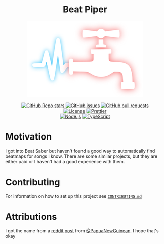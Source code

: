 <div align="center">

# Beat Piper

![Logo](./public/logo.png)

[![GitHub Repo stars](https://img.shields.io/github/stars/BeatPiper/beat-piper-fullstack?style=for-the-badge)](https://github.com/BeatPiper/beat-piper-fullstack/stargazers)
[![GitHub issues](https://img.shields.io/github/issues/BeatPiper/beat-piper-fullstack?style=for-the-badge)](https://github.com/BeatPiper/beat-piper-fullstack/issues)
[![GitHub pull requests](https://img.shields.io/github/issues-pr-raw/BeatPiper/beat-piper-fullstack?label=pulls&style=for-the-badge)](https://github.com/BeatPiper/beat-piper-fullstack/pulls)
<br>
[![License](https://img.shields.io/github/license/BeatPiper/beat-piper-fullstack?style=for-the-badge)](https://github.com/BeatPiper/beat-piper-fullstack/blob/master/LICENSE)
[![Prettier](https://img.shields.io/badge/code_style-prettier-ff69b4.svg?style=for-the-badge)](https://github.com/prettier/prettier)
<br>
[![Node.js](https://img.shields.io/badge/node.js-339933?style=for-the-badge&logo=node.js&logoColor=fff)](https://nodejs.org/)
[![TypeScript](https://img.shields.io/badge/TypeScript-007ACC?style=for-the-badge&logo=typescript&logoColor=fff)](https://www.typescriptlang.org/)

</div>

# Motivation

I got into Beat Saber but haven't found a good way to automatically find beatmaps for songs I know. There are some similar projects, but they are either paid or I haven't had a good experience with them.

# Contributing

For information on how to set up this project see [`CONTRIBUTING.md`](CONTRIBUTING.md)

# Attributions

I got the name from a [reddit post](https://www.reddit.com/r/beatsaber/comments/hneox9/comment/fxbynuq) from [@PapuaNewGuinean](https://www.reddit.com/user/PapuaNewGuinean). I hope that's okay
